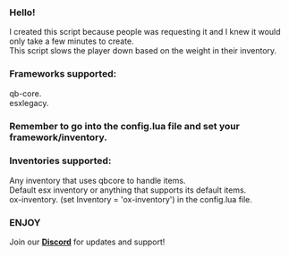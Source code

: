 ### Hello!
I created this script because people was requesting it and I knew it would only take a few minutes to create.<br>
This script slows the player down based on the weight in their inventory.<br>

### Frameworks supported: 
qb-core.<br>
esxlegacy.<br>

### Remember to go into the config.lua file and set your framework/inventory.

### Inventories supported:
Any inventory that uses qbcore to handle items.<br>
Default esx inventory or anything that supports its default items.<br>
ox-inventory. (set Inventory = 'ox-inventory') in the config.lua file.<br>

### ENJOY

Join our [**Discord**](https://discord.gg/eHh6ChAMwD) for updates and support!